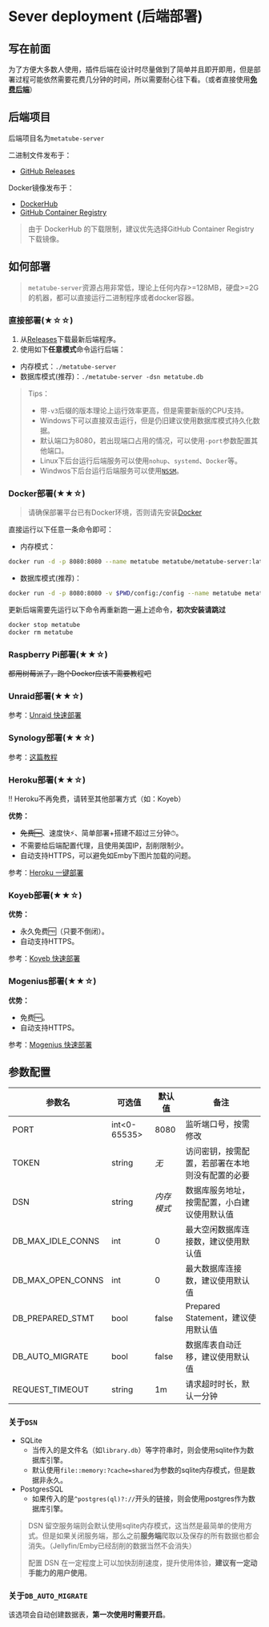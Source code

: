 # Sever deployment (后端部署)

## 写在前面

为了方便大多数人使用，插件后端在设计时尽量做到了简单并且即开即用，但是部署过程可能依然需要花费几分钟的时间，所以需要耐心往下看。（或者直接使用[**免费后端**](./free-servers.md)）

## 后端项目

后端项目名为`metatube-server`

二进制文件发布于：

- [GitHub Releases](https://github.com/metatube-community/metatube-server-releases/releases)

Docker镜像发布于：

- [DockerHub](https://hub.docker.com/r/metatube/metatube-server)
- [GitHub Container Registry](https://github.com/metatube-community/metatube-sdk-go/pkgs/container/metatube-server)

> 由于 DockerHub 的下载限制，建议优先选择GitHub Container Registry下载镜像。

## 如何部署

> `metatube-server`资源占用非常低，理论上任何内存>=128MB，硬盘>=2G的机器，都可以直接运行二进制程序或者docker容器。

### 直接部署(★☆☆)

1. 从[Releases](https://github.com/metatube-community/metatube-server-releases/releases)下载最新后端程序。
2. 使用如下**任意模式**命令运行后端：

- 内存模式：`./metatube-server`
- 数据库模式(推荐)：`./metatube-server -dsn metatube.db`

> Tips：
>
> - 带`-v3`后缀的版本理论上运行效率更高，但是需要新版的CPU支持。
> - Windows下可以直接双击运行，但是仍旧建议使用数据库模式持久化数据。
> - 默认端口为8080，若出现端口占用的情况，可以使用`-port`参数配置其他端口。
> - Linux下后台运行后端服务可以使用`nohup`、`systemd`、`Docker`等。
> - Windwos下后台运行后端服务可以使用[`NSSM`](https://nssm.cc/)。

### Docker部署(★★☆)

> 请确保部署平台已有Docker环境，否则请先安装[Docker](https://docs.docker.com/get-docker/)

直接运行以下任意一条命令即可：

- 内存模式：

```sh
docker run -d -p 8080:8080 --name metatube metatube/metatube-server:latest
```

- 数据库模式(推荐)：

```sh
docker run -d -p 8080:8080 -v $PWD/config:/config --name metatube metatube/metatube-server:latest -dsn /config/metatube.db
```

更新后端需要先运行以下命令再重新跑一遍上述命令，**初次安装请跳过**

```sh
docker stop metatube
docker rm metatube
```

### Raspberry Pi部署(★★☆)

~~都用树莓派了，跑个Docker应该不需要教程吧~~

### Unraid部署(★★☆)

参考：[Unraid 快速部署](../deploy/unraid/README.md)

### Synology部署(★★☆)

参考：[这篇教程](https://www.baozhiqiang.xyz/index.php/archives/32/)

### Heroku部署(★★☆)

‼️ Heroku不再免费，请转至其他部署方式（如：Koyeb）

**优势：**

- ~~免费🆓~~、速度快⚡️、简单部署+搭建不超过三分钟⏱。
- 不需要给后端配置代理，且使用美国IP，刮削限制少。
- 自动支持HTTPS，可以避免如Emby下图片加载的问题。

参考：[Heroku 一键部署](../deploy/heroku/README.md)

### Koyeb部署(★★☆)

**优势：**

- 永久免费🆓（只要不倒闭）。
- 自动支持HTTPS。

参考：[Koyeb 快速部署](../deploy/koyeb/README.md)

### Mogenius部署(★★☆)

**优势：**

- 免费🆓。
- 自动支持HTTPS。

参考：[Mogenius 快速部署](../deploy/mogenius/README.md)

## 参数配置

| **参数名** | **可选值** | **默认值** | **备注** |
| --------- | --------- | --------- | ------- |
| PORT | int<0-65535> | 8080 | 监听端口号，按需修改 |
| TOKEN | string | _无_ | 访问密钥，按需配置，若部署在本地则没有配置的必要 |
| DSN | string | _内存模式_ | 数据库服务地址，按需配置，小白建议使用默认值 |
| DB_MAX_IDLE_CONNS | int | 0 | 最大空闲数据库连接数，建议使用默认值 |
| DB_MAX_OPEN_CONNS | int | 0 | 最大数据库连接数，建议使用默认值 |
| DB_PREPARED_STMT | bool | false | Prepared Statement，建议使用默认值 |
| DB_AUTO_MIGRATE | bool | false | 数据库表自动迁移，建议使用默认值 |
| REQUEST_TIMEOUT | string | 1m | 请求超时时长，默认一分钟 |

### 关于`DSN`

- SQLite
    - 当传入的是文件名（如`library.db`）等字符串时，则会使用sqlite作为数据库引擎。
    - 默认使用`file::memory:?cache=shared`为参数的sqlite内存模式，但是数据非永久。
- PostgresSQL
    - 如果传入的是`^postgres(ql)?://`开头的链接，则会使用postgres作为数据库引擎。

> DSN 留空服务端则会默认使用sqlite内存模式，这当然是最简单的使用方式。但是如果关闭服务端，那么之前**服务端**爬取以及保存的所有数据也都会消失。（Jellyfin/Emby已经刮削的数据当然不会消失）
>
> 配置 DSN 在一定程度上可以加快刮削速度，提升使用体验，**建议有一定动手能力的用户使用**。

### 关于`DB_AUTO_MIGRATE`

该选项会自动创建数据表，**第一次使用时需要开启**。
